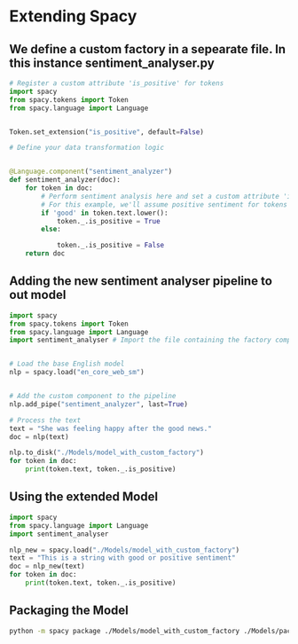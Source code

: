 # Extending Spacy

## We define a custom factory in a sepearate file. In this instance sentiment_analyser.py

```python
# Register a custom attribute 'is_positive' for tokens
import spacy
from spacy.tokens import Token
from spacy.language import Language


Token.set_extension("is_positive", default=False)

# Define your data transformation logic


@Language.component("sentiment_analyzer")
def sentiment_analyzer(doc):
    for token in doc:
        # Perform sentiment analysis here and set a custom attribute 'is_positive'
        # For this example, we'll assume positive sentiment for tokens containing 'good'
        if 'good' in token.text.lower():
            token._.is_positive = True
        else:

            token._.is_positive = False
    return doc


```

## Adding the new sentiment analyser pipeline to out model

```python
import spacy
from spacy.tokens import Token
from spacy.language import Language
import sentiment_analyser # Import the file containing the factory component


# Load the base English model
nlp = spacy.load("en_core_web_sm")


# Add the custom component to the pipeline
nlp.add_pipe("sentiment_analyzer", last=True)

# Process the text
text = "She was feeling happy after the good news."
doc = nlp(text)

nlp.to_disk("./Models/model_with_custom_factory")
for token in doc:
    print(token.text, token._.is_positive)
```

## Using the extended Model

```python
import spacy
from spacy.language import Language
import sentiment_analyser

nlp_new = spacy.load("./Models/model_with_custom_factory")
text = "This is a string with good or positive sentiment"
doc = nlp_new(text)
for token in doc:
    print(token.text, token._.is_positive)
```


## Packaging the Model

```bash
python -m spacy package ./Models/model_with_custom_factory ./Models/packages --code sentiment_analyser.py
```
